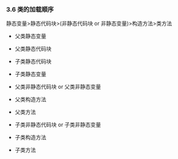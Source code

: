 ### 3.6 类的加载顺序
静态变量>静态代码块>(非静态代码块 or 非静态变量)>构造方法>类方法　

* 父类静态变量
* 父类静态代码块

* 子类静态代码块
* 子类静态变量

* 父类非静态代码块 or 父类非静态变量
* 父类构造方法
* 父类方法

* 子类非静态代码块 or 子类非静态变量
* 子类构造方法
* 子类方法